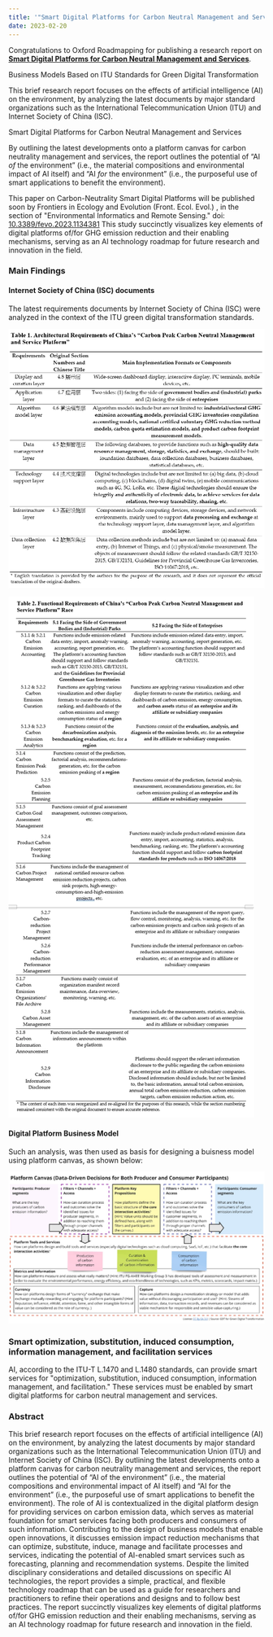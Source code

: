 ```yaml
---
title: '"Smart Digital Platforms for Carbon Neutral Management and Services" accepted for publications.' 
date: 2023-02-20
---
```


Congratulations to Oxford Roadmapping for publishing a research report on **[Smart Digital Platforms for Carbon Neutral Management and Services](https://www.frontiersin.org/articles/10.3389/fevo.2023.1134381/abstract)**.  

Business Models Based on ITU Standards for Green Digital Transformation

This brief research report focuses on the effects of artificial intelligence (AI) on the environment, by analyzing the latest documents by major standard organizations such as the International Telecommunication Union (ITU) and Internet Society of China (ISC). 

Smart Digital Platforms for Carbon Neutral Management and Services

By outlining the latest developments onto a platform canvas for carbon neutrality management and services, the report outlines the potential of “AI _of_ the environment” (i.e., the material compositions and environmental impact of AI itself) and “AI _for_ the environment” (i.e., the purposeful use of smart applications to benefit the environment). 

<!--more-->

This paper on Carbon-Neutrality Smart Digital Platforms will be published soon by Frontiers in Ecology and Evolution (Front. Ecol. Evol.) ,  in the section of "Environmental Informatics and Remote Sensing." doi: [10.3389/fevo.2023.1134381](https://www.frontiersin.org/articles/10.3389/fevo.2023.1134381/abstract)
This study succinctly visualizes key elements of digital platforms of/for GHG emission reduction and their enabling mechanisms, serving as an AI technology roadmap for future research and innovation in the field.

### Main Findings

####  Internet Society of China (ISC) documents
The latest requirements documents by Internet Society of China (ISC) were analyzed in the context of the ITU green digital transformation standards.  

![ISoC_cn2023_arch_req.webp](ISoC_cn2023_arch_req.webp)

![ISoC_cn2023_func_req.webp](ISoC_cn2023_func_req.webp)


#### Digital Platform Business Model

Such an analysis, was then used as basis for designing a buisness model using platform canvas, as shown below:

![featured.png](featured.png)

###  Smart optimization, substitution, induced consumption, information management, and facilitation services 

AI, according to the ITU-T L.1470 and L.1480 standards, can provide smart services for "optimization, substitution, induced consumption, information management, and facilitation."   These services must be enabled by smart digital platforms for carbon neutral management and services.


### Abstract

This brief research report focuses on the effects of artificial intelligence (AI) on the environment, by analyzing the latest documents by major standard organizations such as the International Telecommunication Union (ITU) and Internet Society of China (ISC). By outlining the latest developments onto a platform canvas for carbon neutrality management and services, the report outlines the potential of “AI of the environment” (i.e., the material compositions and environmental impact of AI itself) and “AI for the environment” (i.e., the purposeful use of smart applications to benefit the environment). The role of AI is contextualized in the digital platform design for providing services on carbon emission data, which serves as material foundation for smart services facing both producers and consumers of such information. Contributing to the design of business models that enable open innovations, it discusses emission impact reduction mechanisms that can optimize, substitute, induce, manage and facilitate processes and services, indicating the potential of AI-enabled smart services such as forecasting, planning and recommendation systems. Despite the limited disciplinary considerations and detailed discussions on specific AI technologies, the report provides a simple, practical, and flexible technology roadmap that can be used as a guide for researchers and practitioners to refine their operations and designs and to follow best practices. The report succinctly visualizes key elements of digital platforms of/for GHG emission reduction and their enabling mechanisms, serving as an AI technology roadmap for future research and innovation in the field.


